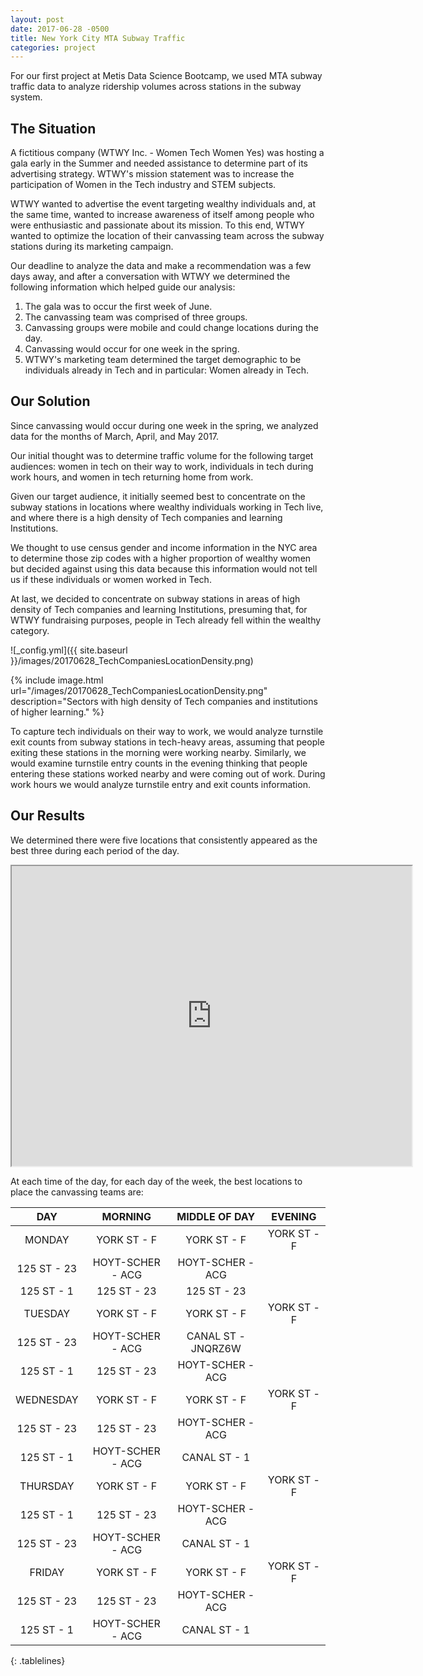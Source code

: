 ```yaml
---
layout: post
date: 2017-06-28 -0500
title: New York City MTA Subway Traffic
categories: project
---
```


For our first project at Metis Data Science Bootcamp, we used MTA subway traffic data to analyze ridership volumes across stations in the subway system.

## The Situation

A fictitious company (WTWY Inc. - Women Tech Women Yes) was hosting a gala early in the Summer and needed assistance to determine part of its advertising strategy. WTWY's mission statement was to increase the participation of Women in the Tech industry and STEM subjects. 

WTWY wanted to advertise the event targeting wealthy individuals and, at the same time, wanted to increase awareness of itself among people who were enthusiastic and passionate about its mission. To this end, WTWY wanted to optimize the location of their canvassing team across the subway stations during its marketing campaign. 

Our deadline to analyze the data and make a recommendation was a few days away, and after a conversation with WTWY we determined the following information which helped guide our analysis:

1. The gala was to occur the first week of June.
2. The canvassing team was comprised of three groups.
3. Canvassing groups were mobile and could change locations during the day.
4. Canvassing would occur for one week in the spring.
5. WTWY's marketing team determined the target demographic to be individuals already in Tech and in particular: Women already in Tech.

## Our Solution

Since canvassing would occur during one week in the spring, we analyzed data for the months of March, April, and May 2017.

Our initial thought was to determine traffic volume for the following target audiences: women in tech on their way to work, individuals in tech during work hours, and women in tech returning home from work.

Given our target audience, it initially seemed best to concentrate on the subway stations in locations where wealthy individuals working in Tech live, and where there is a high density of Tech companies and learning Institutions.

We thought to use census gender and income information in the NYC area to determine those zip codes with a higher proportion of wealthy women but decided against using this data because this information would not tell us if these individuals or women worked in Tech.

At last, we decided to concentrate on subway stations in areas of high density of Tech companies and learning Institutions, presuming that, for WTWY fundraising purposes, people in Tech already fell within the wealthy category.
  
  
  
![_config.yml]({{ site.baseurl }}/images/20170628_TechCompaniesLocationDensity.png)

{% include image.html url="/images/20170628_TechCompaniesLocationDensity.png" description="Sectors with high density of Tech companies and institutions of higher learning." %}

  
To capture tech individuals on their way to work, we would analyze turnstile exit counts from subway stations in tech-heavy areas, assuming that people exiting these stations in the morning were working nearby. Similarly, we would examine turnstile entry counts in the evening thinking that people entering these stations worked nearby and were coming out of work. During work hours we would analyze turnstile entry and exit counts information.

## Our Results

We determined there were five locations that consistently appeared as the best three during each period of the day.


<iframe src="https://www.google.com/maps/d/u/0/embed?mid=1tiu14vjnjJwaOQvz03ZRIofoIMw" width="640" height="480"></iframe>



At each time of the day, for each day of the week, the best locations to place the canvassing teams are:



<style>
.tablelines table, .tablelines td, .tablelines th {
        border: 1px solid black;
        padding: 10px;
        }
</style>

**DAY** |**MORNING**|**MIDDLE OF DAY**|**EVENING**
:-----:|:-----:|:-----:|:-----:
MONDAY|YORK ST - F|YORK ST - F|YORK ST - F
 |125 ST - 23|HOYT-SCHER - ACG|HOYT-SCHER - ACG
 |125 ST - 1|125 ST - 23|125 ST - 23
TUESDAY|YORK ST - F|YORK ST - F|YORK ST - F
 |125 ST - 23|HOYT-SCHER - ACG|CANAL ST - JNQRZ6W
 |125 ST - 1|125 ST - 23|HOYT-SCHER - ACG
WEDNESDAY|YORK ST - F|YORK ST - F|YORK ST - F
 |125 ST - 23|125 ST - 23|HOYT-SCHER - ACG
 |125 ST - 1|HOYT-SCHER - ACG|CANAL ST - 1
THURSDAY|YORK ST - F|YORK ST - F|YORK ST - F
 |125 ST - 1|125 ST - 23|HOYT-SCHER - ACG
 |125 ST - 23|HOYT-SCHER - ACG|CANAL ST - 1
FRIDAY|YORK ST - F|YORK ST - F|YORK ST - F
 |125 ST - 23|125 ST - 23|HOYT-SCHER - ACG
 |125 ST - 1|HOYT-SCHER - ACG|CANAL ST - 1
{: .tablelines}
  
  
  




